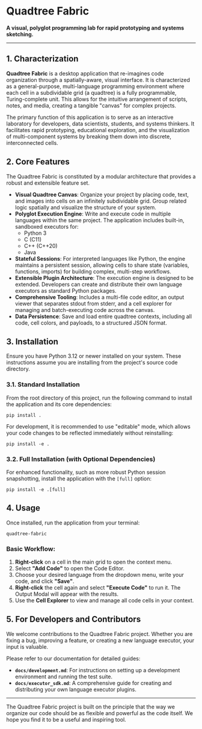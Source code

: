# Quadtree Fabric

**A visual, polyglot programming lab for rapid prototyping and systems sketching.**

---

## 1. Characterization

**Quadtree Fabric** is a desktop application that re-imagines code organization through a spatially-aware, visual interface. It is characterized as a general-purpose, multi-language programming environment where each cell in a subdividable grid (a quadtree) is a fully programmable, Turing-complete unit. This allows for the intuitive arrangement of scripts, notes, and media, creating a tangible "canvas" for complex projects.

The primary function of this application is to serve as an interactive laboratory for developers, data scientists, students, and systems thinkers. It facilitates rapid prototyping, educational exploration, and the visualization of multi-component systems by breaking them down into discrete, interconnected cells.

## 2. Core Features

The Quadtree Fabric is constituted by a modular architecture that provides a robust and extensible feature set.

* **Visual Quadtree Canvas**: Organize your project by placing code, text, and images into cells on an infinitely subdividable grid. Group related logic spatially and visualize the structure of your system.
* **Polyglot Execution Engine**: Write and execute code in multiple languages within the same project. The application includes built-in, sandboxed executors for:
    * Python 3
    * C (C11)
    * C++ (C++20)
    * Java
* **Stateful Sessions**: For interpreted languages like Python, the engine maintains a persistent session, allowing cells to share state (variables, functions, imports) for building complex, multi-step workflows.
* **Extensible Plugin Architecture**: The execution engine is designed to be extended. Developers can create and distribute their own language executors as standard Python packages.
* **Comprehensive Tooling**: Includes a multi-file code editor, an output viewer that separates stdout from stderr, and a cell explorer for managing and batch-executing code across the canvas.
* **Data Persistence**: Save and load entire quadtree contexts, including all code, cell colors, and payloads, to a structured JSON format.

## 3. Installation

Ensure you have Python 3.12 or newer installed on your system. These instructions assume you are installing from the project's source code directory.

### 3.1. Standard Installation

From the root directory of this project, run the following command to install the application and its core dependencies:

```
pip install .
```

For development, it is recommended to use "editable" mode, which allows your code changes to be reflected immediately without reinstalling:

```
pip install -e .
```

### 3.2. Full Installation (with Optional Dependencies)

For enhanced functionality, such as more robust Python session snapshotting, install the application with the `[full]` option:

```
pip install -e .[full]
```

## 4. Usage

Once installed, run the application from your terminal:

```
quadtree-fabric
```

### Basic Workflow:

1.  **Right-click** on a cell in the main grid to open the context menu.
2.  Select **"Add Code"** to open the Code Editor.
3.  Choose your desired language from the dropdown menu, write your code, and click **"Save"**.
4.  **Right-click** the cell again and select **"Execute Code"** to run it. The Output Modal will appear with the results.
5.  Use the **Cell Explorer** to view and manage all code cells in your context.

## 5. For Developers and Contributors

We welcome contributions to the Quadtree Fabric project. Whether you are fixing a bug, improving a feature, or creating a new language executor, your input is valuable.

Please refer to our documentation for detailed guides:

* **`docs/development.md`**: For instructions on setting up a development environment and running the test suite.
* **`docs/executor_sdk.md`**: A comprehensive guide for creating and distributing your own language executor plugins.

---

The Quadtree Fabric project is built on the principle that the way we organize our code should be as flexible and powerful as the code itself. We hope you find it to be a useful and inspiring tool.
